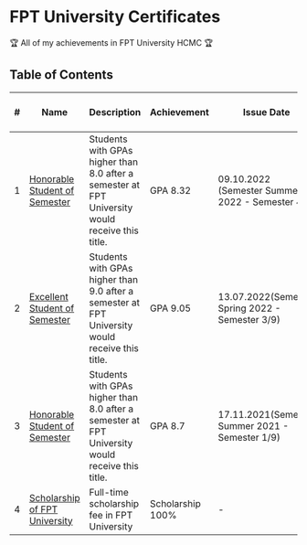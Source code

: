 # FPT University Certificates

:trophy: All of my achievements in FPT University HCMC :trophy:

## Table of Contents
#| Name | Description | Achievement | Issue Date | Issuing Organization - Issuer
-| ---- | ----------- | ----------- | ---------- | -----------------------------
1| [Honorable Student of Semester](https://github.com/vliam0206/awards-certificates/blob/main/1-fpt/221109_HonorableStudent_Sum22.pdf) | Students with GPAs higher than 8.0 after a semester at FPT University would receive this title. | GPA 8.32 | 09.10.2022 (Semester Summer 2022 - Semester 4/9) | FPT University
2| [Excellent Student of Semester](https://github.com/vliam0206/awards-certificates/blob/main/1-fpt/220713_ExcellentStudent-Spr22.pdf) | Students with GPAs higher than 9.0 after a semester at FPT University would receive this title. | GPA 9.05 | 13.07.2022(Semester Spring 2022 - Semester 3/9) | FPT University
3| [Honorable Student of Semester](https://github.com/vliam0206/awards-certificates/blob/main/1-fpt/211117_HonorableStudent-Sum21.pdf) | Students with GPAs higher than 8.0 after a semester at FPT University would receive this title. | GPA 8.7 | 17.11.2021(Semester Summer 2021 - Semester 1/9) | FPT University
4| [Scholarship of FPT University](https://github.com/vliam0206/awards-certificates/blob/main/1-fpt/21_Scholarship.pdf) | Full-time scholarship fee in FPT University | Scholarship 100% | - | FPT University


